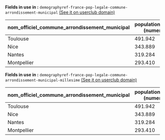 **Fields in use in :** `demographyref-france-pop-legale-commune-arrondissement-municipal` [(See it on userclub domain)](https://userclub.opendatasoft.com/explore/dataset/demographyref-france-pop-legale-commune-arrondissement-municipal/table/)

| nom_officiel_commune_arrondissement_municipal | population_totale (numeric)|
|---|---|
|Toulouse|491.942|
|Nice|343.889|
|Nantes|319.284|
|Montpellier|293.410|

**Fields in use in :** `demographyref-france-pop-legale-commune-arrondissement-municipal-millesime` [(See it on userclub domain)](https://userclub.opendatasoft.com/explore/dataset/demographyref-france-pop-legale-commune-arrondissement-municipal-millesime/table/)

| nom_officiel_commune_arrondissement_municipal | population_totale (numeric)| anne_de_recensement (date)|
|---|---|---|
|Toulouse|491.942|2015|
|Nice|343.889|2016|
|Nantes|319.284|2017|
|Montpellier|293.410|2018|